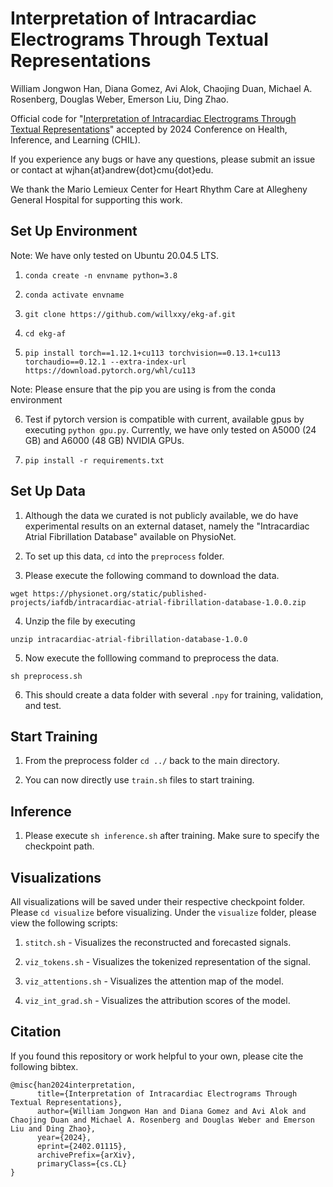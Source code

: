 # Interpretation of Intracardiac Electrograms Through Textual Representations

William Jongwon Han, Diana Gomez, Avi Alok, Chaojing Duan, Michael A. Rosenberg, Douglas Weber, Emerson Liu, Ding Zhao.

Official code for "[Interpretation of Intracardiac Electrograms Through Textual Representations](https://arxiv.org/abs/2402.01115)" accepted by 2024 Conference on Health, Inference, and Learning (CHIL).

If you experience any bugs or have any questions, please submit an issue or contact at wjhan{at}andrew{dot}cmu{dot}edu.

We thank the Mario Lemieux Center for Heart Rhythm Care at Allegheny General Hospital for supporting this work.

## Set Up Environment

Note: We have only tested on Ubuntu 20.04.5 LTS. 

1. `conda create -n envname python=3.8`

2. `conda activate envname`

3. `git clone https://github.com/willxxy/ekg-af.git`

4. `cd ekg-af`

5. `pip install torch==1.12.1+cu113 torchvision==0.13.1+cu113 torchaudio==0.12.1 --extra-index-url https://download.pytorch.org/whl/cu113`

Note: Please ensure that the pip you are using is from the conda environment

6. Test if pytorch version is compatible with current, available gpus by executing `python gpu.py`. Currently, we have only tested on A5000 (24 GB) and A6000 (48 GB) NVIDIA GPUs.

7. `pip install -r requirements.txt`

## Set Up Data

1. Although the data we curated is not publicly available, we do have experimental results on an external dataset, namely the "Intracardiac Atrial Fibrillation Database" available on PhysioNet.

2. To set up this data, `cd` into the `preprocess` folder.

3. Please execute the following command to download the data.

```
wget https://physionet.org/static/published-projects/iafdb/intracardiac-atrial-fibrillation-database-1.0.0.zip
```

4. Unzip the file by executing

```
unzip intracardiac-atrial-fibrillation-database-1.0.0
```

5. Now execute the folllowing command to preprocess the data.

```
sh preprocess.sh
```

6. This should create a data folder with several `.npy` for training, validation, and test.


## Start Training

1. From the preprocess folder `cd ../` back to the main directory.

2. You can now directly use `train.sh` files to start training.

## Inference

1. Please execute `sh inference.sh` after training. Make sure to specify the checkpoint path.

## Visualizations

All visualizations will be saved under their respective checkpoint folder.
Please `cd visualize` before visualizing. 
Under the `visualize` folder, please view the following scripts:


1. `stitch.sh` - Visualizes the reconstructed and forecasted signals. 

2. `viz_tokens.sh` - Visualizes the tokenized representation of the signal. 

3. `viz_attentions.sh` - Visualizes the attention map of the model. 

4. `viz_int_grad.sh` - Visualizes the attribution scores of the model.

## Citation

If you found this repository or work helpful to your own, please cite the following bibtex.

```
@misc{han2024interpretation,
      title={Interpretation of Intracardiac Electrograms Through Textual Representations}, 
      author={William Jongwon Han and Diana Gomez and Avi Alok and Chaojing Duan and Michael A. Rosenberg and Douglas Weber and Emerson Liu and Ding Zhao},
      year={2024},
      eprint={2402.01115},
      archivePrefix={arXiv},
      primaryClass={cs.CL}
}
```
